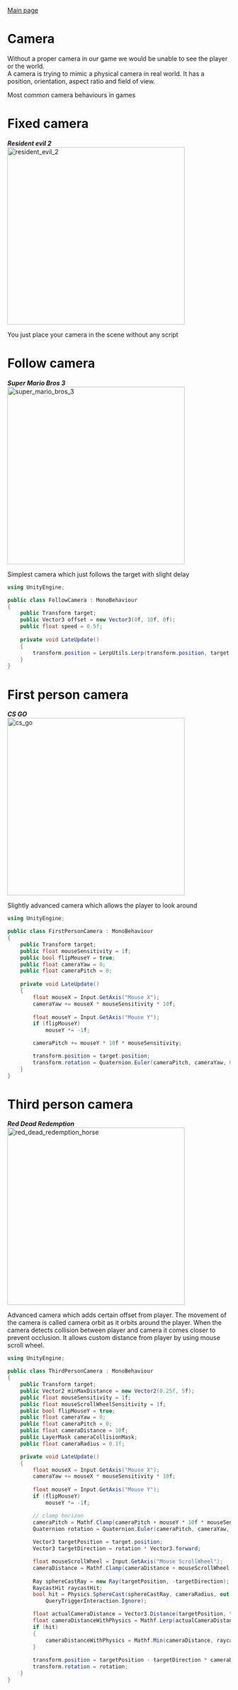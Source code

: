 [Main page](../../readme.md)

# Camera
Without a proper camera in our game we would be unable to see the player or the world.  
A camera is trying to mimic a physical camera in real world.
It has a position, orientation, aspect ratio and field of view.

Most common camera behaviours in games
# Fixed camera

***Resident evil 2***\
<img src="../../img/resident_evil_2.webp" alt="resident_evil_2" height="400"/>

You just place your camera in the scene without any script

# Follow camera

***Super Mario Bros 3***\
<img src="../../img/super_mario_bros_3.gif" alt="super_mario_bros_3" height="400"/>

Simplest camera which just follows the target with slight delay

```csharp
using UnityEngine;

public class FollowCamera : MonoBehaviour
{
    public Transform target;
    public Vector3 offset = new Vector3(0f, 10f, 0f);
    public float speed = 0.5f;
    
    private void LateUpdate()
    {
        transform.position = LerpUtils.Lerp(transform.position, target.position + offset, Time.deltaTime * speed);
    }
}
```

# First person camera

***CS GO***\
<img src="../../img/cs_go.gif" alt="cs_go" height="400"/>

Slightly advanced camera which allows the player to look around

```csharp
using UnityEngine;

public class FirstPersonCamera : MonoBehaviour
{
    public Transform target;
    public float mouseSensitivity = 1f;
    public bool flipMouseY = true;
    public float cameraYaw = 0;
    public float cameraPitch = 0;
    
    private void LateUpdate()
    {
        float mouseX = Input.GetAxis("Mouse X");
        cameraYaw += mouseX * mouseSensitivity * 10f;
        
        float mouseY = Input.GetAxis("Mouse Y");
        if (flipMouseY)
            mouseY *= -1f;

        cameraPitch += mouseY * 10f * mouseSensitivity;

        transform.position = target.position;
        transform.rotation = Quaternion.Euler(cameraPitch, cameraYaw, 0f);
    }
}

```

# Third person camera

***Red Dead Redemption***\
<img src="../../img/red_dead_redemption_horse.webp" alt="red_dead_redemption_horse" height="400"/>

Advanced camera which adds certain offset from player.
The movement of the camera is called camera orbit as it orbits around the player.
When the camera detects collision between player and camera it comes closer to prevent occlusion.
It allows custom distance from player by using mouse scroll wheel.

```csharp
using UnityEngine;

public class ThirdPersonCamera : MonoBehaviour
{
    public Transform target;
    public Vector2 minMaxDistance = new Vector2(0.25f, 5f);
    public float mouseSensitivity = 1f;
    public float mouseScrollWheelSensitivity = 1f;
    public bool flipMouseY = true;
    public float cameraYaw = 0;
    public float cameraPitch = 0;
    public float cameraDistance = 10f;
    public LayerMask cameraCollisionMask;
    public float cameraRadius = 0.1f;

    private void LateUpdate()
    {
        float mouseX = Input.GetAxis("Mouse X");
        cameraYaw += mouseX * mouseSensitivity * 10f;
        
        float mouseY = Input.GetAxis("Mouse Y");
        if (flipMouseY)
            mouseY *= -1f;

        // clamp horizon
        cameraPitch = Mathf.Clamp(cameraPitch + mouseY * 10f * mouseSensitivity, -90, 90);
        Quaternion rotation = Quaternion.Euler(cameraPitch, cameraYaw, 0f);
        
        Vector3 targetPosition = target.position;
        Vector3 targetDirection = rotation * Vector3.forward;

        float mouseScrollWheel = Input.GetAxis("Mouse ScrollWheel");
        cameraDistance = Mathf.Clamp(cameraDistance + mouseScrollWheel * mouseScrollWheelSensitivity, minMaxDistance.x, minMaxDistance.y);
        
        Ray sphereCastRay = new Ray(targetPosition, -targetDirection);
        RaycastHit raycastHit;
        bool hit = Physics.SphereCast(sphereCastRay, cameraRadius, out raycastHit, minMaxDistance.y, cameraCollisionMask,
            QueryTriggerInteraction.Ignore);

        float actualCameraDistance = Vector3.Distance(targetPosition, transform.position);
        float cameraDistanceWithPhysics = Mathf.Lerp(actualCameraDistance, cameraDistance, Lerp.Smooth(0.1f));
        if (hit)
        {
            cameraDistanceWithPhysics = Mathf.Min(cameraDistance, raycastHit.distance);
        }
        
        transform.position = targetPosition - targetDirection * cameraDistanceWithPhysics;
        transform.rotation = rotation;
    }
}
```